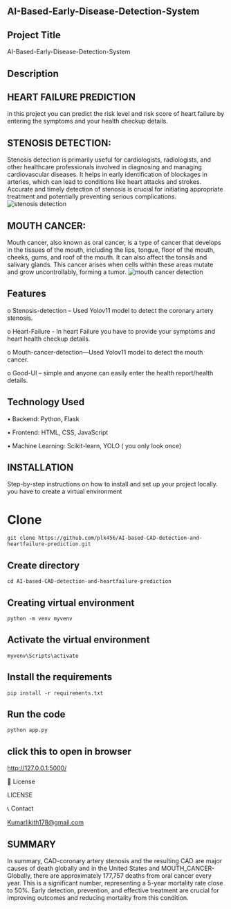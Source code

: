 ## AI-Based-Early-Disease-Detection-System
## Project Title
AI-Based-Early-Disease-Detection-System

## Description
## HEART FAILURE PREDICTION
in this project you can predict the risk level and risk score of heart failure by entering the symptoms and your health checkup details.

## STENOSIS DETECTION:

Stenosis detection is primarily useful for cardiologists, radiologists, and other healthcare professionals involved in diagnosing and managing cardiovascular diseases. It helps in early identification of blockages in arteries, which can lead to conditions like heart attacks and strokes. Accurate and timely detection of stenosis is crucial for initiating appropriate treatment and potentially preventing serious complications.  
![stenosis detection](https://github.com/plk456/Early-Disease-Detection-System/blob/master/Images/coronary_stenosis.png?raw=true)
## MOUTH CANCER:
Mouth cancer, also known as oral cancer, is a type of cancer that develops in the tissues of the mouth, including the lips, tongue, floor of the mouth, cheeks, gums, and roof of the mouth. It can also affect the tonsils and salivary glands. This cancer arises when cells within these areas mutate and grow uncontrollably, forming a tumor. 
![mouth cancer detection](https://github.com/plk456/Early-Disease-Detection-System/blob/master/Images/mouth_cancer.png?raw=true)
## Features
o	Stenosis-detection – Used Yolov11 model to detect the coronary artery stenosis.

o	Heart-Failure - In heart Failure you have to provide your symptoms and heart health checkup details.

o	Mouth-cancer-detection—Used Yolov11 model to detect the mouth cancer.

o	Good-UI – simple and anyone can easily enter the health report/health details.

## Technology Used

•	Backend: Python, Flask

•	Frontend: HTML, CSS, JavaScript

•	Machine Learning: Scikit-learn, YOLO ( you only look once)


## INSTALLATION
Step-by-step instructions on how to install and set up your project locally.
you have to create a virtual environment

# Clone 
```
git clone https://github.com/plk456/AI-based-CAD-detection-and-heartfailure-prediction.git
```
## Create directory
```
cd AI-based-CAD-detection-and-heartfailure-prediction
```
## Creating virtual environment
```
python -m venv myvenv
```
## Activate the virtual environment
```
myvenv\Scripts\activate
```
## Install the requirements
```
pip install -r requirements.txt
```
## Run the code
```
python app.py
```
## click this to open in browser
http://127.0.0.1:5000/


📜 License

LICENSE

📞 Contact

Kumarlikith178@gmail.com

## SUMMARY
In summary, CAD-coronary artery stenosis and the resulting CAD are major causes of death globally and in the United States and MOUTH_CANCER-Globally, there are approximately 177,757 deaths from oral cancer every year. This is a significant number, representing a 5-year mortality rate close to 50%. 
Early detection, prevention, and effective treatment are crucial for improving outcomes and reducing mortality from this condition.

